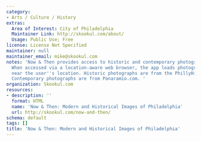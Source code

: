 ```yaml
---
category:
- Arts / Culture / History
extras:
  Area of Interest: City of Philadelphia
  Maintainer Link: http://skookul.com/about/
  Usage: Public Use; Free
license: License Not Specified
maintainer: null
maintainer_email: mike@skookul.com
notes: 'Now & Then provides access to historic and contemporary photographs of Philadelphia.
  When accessed via a location-aware web browser, the app loads photographs taken
  near the user''s location. Historic photographs are from the PhillyHistory.org database.
  Contemporary photographs are from Panaramio.com. '
organization: Skookul.com
resources:
- description: ''
  format: HTML
  name: 'Now & Then: Modern and Historical Images of Philadelphia'
  url: http://skookul.com/now-and-then/
schema: default
tags: []
title: 'Now & Then: Modern and Historical Images of Philadelphia'
---
```

